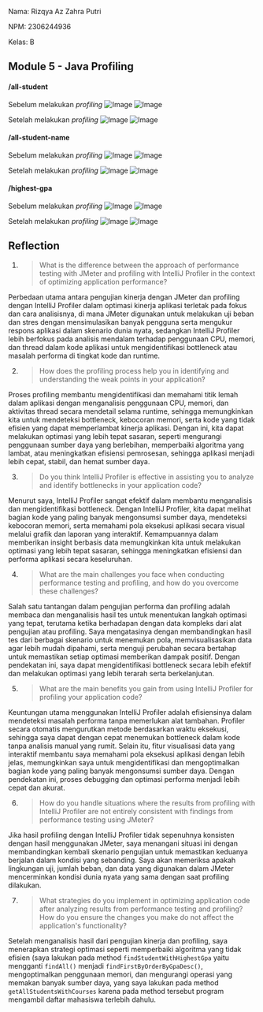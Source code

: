 Nama: Rizqya Az Zahra Putri

NPM: 2306244936

Kelas: B

## Module 5 - Java Profiling

#### /all-student
Sebelum melakukan _profiling_
![Image](https://github.com/user-attachments/assets/82e7b51b-42b5-4561-82c1-7302a2d154f3)
![Image](https://github.com/user-attachments/assets/f4b75ea5-e9fe-49c9-aae2-3eab34de53b8)

Setelah melakukan _profiling_
![Image](https://github.com/user-attachments/assets/a2d11e36-2960-44c1-ac23-1315056084e6)
![Image](https://github.com/user-attachments/assets/2600d8fe-1064-434a-9464-531627c6862c)

#### /all-student-name
Sebelum melakukan _profiling_
![Image](https://github.com/user-attachments/assets/aee29fc8-d8c9-4451-9ed7-d8bcb0d9dc44)
![Image](https://github.com/user-attachments/assets/5456647e-5fb0-4698-8d9a-e31225715fca)

Setelah melakukan _profiling_
![Image](https://github.com/user-attachments/assets/de8e03ce-9274-4b9d-b75a-28bd4dcbe86a)
![Image](https://github.com/user-attachments/assets/0f0befb7-88b8-45c5-a0f3-eae4060931ca)

#### /highest-gpa
Sebelum melakukan _profiling_
![Image](https://github.com/user-attachments/assets/447637a8-ab92-4150-b8c1-bd719e9b9d93)
![Image](https://github.com/user-attachments/assets/47f017f8-0704-411d-82dd-ca36c367a486)

Setelah melakukan _profiling_
![Image](https://github.com/user-attachments/assets/f4c75dc7-a47a-4f47-a7cb-efb747fa5b6d)
![Image](https://github.com/user-attachments/assets/c5b6f2c3-f0d5-4de3-86d9-e58cd1c37c07)

## Reflection
1. > What is the difference between the approach of performance testing with JMeter and profiling with IntelliJ Profiler in the context of optimizing application performance?

Perbedaan utama antara pengujian kinerja dengan JMeter dan profiling dengan IntelliJ Profiler dalam optimasi kinerja aplikasi terletak pada fokus dan cara analisisnya, di mana JMeter digunakan untuk melakukan uji beban dan stres dengan mensimulasikan banyak pengguna serta mengukur respons aplikasi dalam skenario dunia nyata, sedangkan IntelliJ Profiler lebih berfokus pada analisis mendalam terhadap penggunaan CPU, memori, dan thread dalam kode aplikasi untuk mengidentifikasi bottleneck atau masalah performa di tingkat kode dan runtime.

2. > How does the profiling process help you in identifying and understanding the weak points in your application?

Proses profiling membantu mengidentifikasi dan memahami titik lemah dalam aplikasi dengan menganalisis penggunaan CPU, memori, dan aktivitas thread secara mendetail selama runtime, sehingga memungkinkan kita untuk mendeteksi bottleneck, kebocoran memori, serta kode yang tidak efisien yang dapat memperlambat kinerja aplikasi. Dengan ini, kita dapat melakukan optimasi yang lebih tepat sasaran, seperti mengurangi penggunaan sumber daya yang berlebihan, memperbaiki algoritma yang lambat, atau meningkatkan efisiensi pemrosesan, sehingga aplikasi menjadi lebih cepat, stabil, dan hemat sumber daya.

3. > Do you think IntelliJ Profiler is effective in assisting you to analyze and identify bottlenecks in your application code?

Menurut saya, IntelliJ Profiler sangat efektif dalam membantu menganalisis dan mengidentifikasi bottleneck. Dengan IntelliJ Profiler, kita dapat melihat bagian kode yang paling banyak mengonsumsi sumber daya, mendeteksi kebocoran memori, serta memahami pola eksekusi aplikasi secara visual melalui grafik dan laporan yang interaktif. Kemampuannya dalam memberikan insight berbasis data memungkinkan kita untuk melakukan optimasi yang lebih tepat sasaran, sehingga meningkatkan efisiensi dan performa aplikasi secara keseluruhan.
   
4. > What are the main challenges you face when conducting performance testing and profiling, and how do you overcome these challenges?

Salah satu tantangan dalam pengujian performa dan profiling adalah membaca dan menganalisis hasil tes untuk menentukan langkah optimasi yang tepat, terutama ketika berhadapan dengan data kompleks dari alat pengujian atau profiling. Saya mengatasinya dengan membandingkan hasil tes dari berbagai skenario untuk menemukan pola, memvisualisasikan data agar lebih mudah dipahami, serta menguji perubahan secara bertahap untuk memastikan setiap optimasi memberikan dampak positif. Dengan pendekatan ini, saya dapat mengidentifikasi bottleneck secara lebih efektif dan melakukan optimasi yang lebih terarah serta berkelanjutan.
   
5. > What are the main benefits you gain from using IntelliJ Profiler for profiling your application code?

Keuntungan utama menggunakan IntelliJ Profiler adalah efisiensinya dalam mendeteksi masalah performa tanpa memerlukan alat tambahan. Profiler secara otomatis mengurutkan metode berdasarkan waktu eksekusi, sehingga saya dapat dengan cepat menemukan bottleneck dalam kode tanpa analisis manual yang rumit. Selain itu, fitur visualisasi data yang interaktif membantu saya memahami pola eksekusi aplikasi dengan lebih jelas, memungkinkan saya untuk mengidentifikasi dan mengoptimalkan bagian kode yang paling banyak mengonsumsi sumber daya. Dengan pendekatan ini, proses debugging dan optimasi performa menjadi lebih cepat dan akurat.
   
6. > How do you handle situations where the results from profiling with IntelliJ Profiler are not entirely consistent with findings from performance testing using JMeter?

Jika hasil profiling dengan IntelliJ Profiler tidak sepenuhnya konsisten dengan hasil menggunakan JMeter, saya menangani situasi ini dengan membandingkan kembali skenario pengujian untuk memastikan keduanya berjalan dalam kondisi yang sebanding. Saya akan memeriksa apakah lingkungan uji, jumlah beban, dan data yang digunakan dalam JMeter mencerminkan kondisi dunia nyata yang sama dengan saat profiling dilakukan.

7. > What strategies do you implement in optimizing application code after analyzing results from performance testing and profiling? How do you ensure the changes you make do not affect the application's functionality?
   
Setelah menganalisis hasil dari pengujian kinerja dan profiling, saya menerapkan strategi optimasi seperti memperbaiki algoritma yang tidak efisien (saya lakukan pada method `findStudentWithHighestGpa` yaitu mengganti `findAll()` menjadi `findFirstByOrderByGpaDesc()`, mengoptimalkan penggunaan memori, dan mengurangi operasi yang memakan banyak sumber daya, yang saya lakukan pada method `getAllStudentsWithCourses` karena pada method tersebut program mengambil daftar mahasiswa terlebih dahulu.
